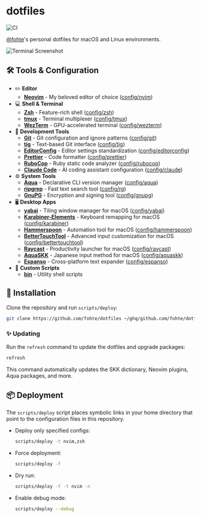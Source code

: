 # dotfiles

![CI](https://github.com/fohte/dotfiles/actions/workflows/ci.yml/badge.svg)

[@fohte](https://github.com/fohte)'s personal dotfiles for macOS and Linux environments.

![Terminal Screenshot](https://github.com/user-attachments/assets/1d966208-a3cd-4c22-97d7-738fb5df0b2e)

## 🛠️ Tools & Configuration

- ✏️ **Editor**
    - **[Neovim](https://neovim.io)** - My beloved editor of choice ([config/nvim](./config/nvim))
- 💻 **Shell & Terminal**
    - **[Zsh](https://www.zsh.org)** - Feature-rich shell ([config/zsh](./config/zsh))
    - **[tmux](https://github.com/tmux/tmux)** - Terminal multiplexer ([config/tmux](./config/tmux))
    - **[WezTerm](https://wezfurlong.org/wezterm/)** - GPU-accelerated terminal ([config/wezterm](./config/wezterm))
- 🔧 **Development Tools**
    - **[Git](https://git-scm.com)** - Git configuration and ignore patterns ([config/git](./config/git))
    - **[tig](https://jonas.github.io/tig/)** - Text-based Git interface ([config/tig](./config/tig))
    - **[EditorConfig](https://editorconfig.org)** - Editor settings standardization ([config/editorconfig](./config/editorconfig))
    - **[Prettier](https://prettier.io)** - Code formatter ([config/prettier](./config/prettier))
    - **[RuboCop](https://rubocop.org)** - Ruby static code analyzer ([config/rubocop](./config/rubocop))
    - **[Claude Code](https://github.com/anthropics/claude-code)** - AI coding assistant configuration ([config/claude](./config/claude))
- ⚙️ **System Tools**
    - **[Aqua](https://aquaproj.github.io)** - Declarative CLI version manager ([config/aqua](./config/aqua))
    - **[ripgrep](https://github.com/BurntSushi/ripgrep)** - Fast text search tool ([config/rg](./config/rg))
    - **[GnuPG](https://gnupg.org)** - Encryption and signing tool ([config/gnupg](./config/gnupg))
- 🖥️ **Desktop Apps**
    - **[yabai](https://github.com/koekeishiya/yabai)** - Tiling window manager for macOS ([config/yabai](./config/yabai))
    - **[Karabiner-Elements](https://karabiner-elements.pqrs.org)** - Keyboard remapping for macOS ([config/karabiner](./config/karabiner))
    - **[Hammerspoon](https://www.hammerspoon.org)** - Automation tool for macOS ([config/hammerspoon](./config/hammerspoon))
    - **[BetterTouchTool](https://folivora.ai)** - Advanced input customization for macOS ([config/bettertouchtool](./config/bettertouchtool))
    - **[Raycast](https://www.raycast.com)** - Productivity launcher for macOS ([config/raycast](./config/raycast))
    - **[AquaSKK](https://github.com/codefirst/aquaskk)** - Japanese input method for macOS ([config/aquaskk](./config/aquaskk))
    - **[Espanso](https://espanso.org)** - Cross-platform text expander ([config/espanso](./config/espanso))
- 📁 **Custom Scripts**
    - **[bin](./config/bin)** - Utility shell scripts

## 🚀 Installation

Clone the repository and run `scripts/deploy`:

```bash
git clone https://github.com/fohte/dotfiles ~/ghq/github.com/fohte/dotfiles && cd ~/ghq/github.com/fohte/dotfiles && scripts/deploy
```

### ✨ Updating

Run the `refresh` command to update the dotfiles and upgrade packages:

```bash
refresh
```

This command automatically updates the SKK dictionary, Neovim plugins, Aqua packages, and more.

## 📦 Deployment

The `scripts/deploy` script places symbolic links in your home directory that point to the configuration files in this repository.

- Deploy only specified configs:
  ```bash
  scripts/deploy -t nvim,zsh
  ```
- Force deployment:
  ```bash
  scripts/deploy -f
  ```
- Dry run:
  ```bash
  scripts/deploy -f -t nvim -n
  ```
- Enable debug mode:
  ```bash
  scripts/deploy --debug
  ```
